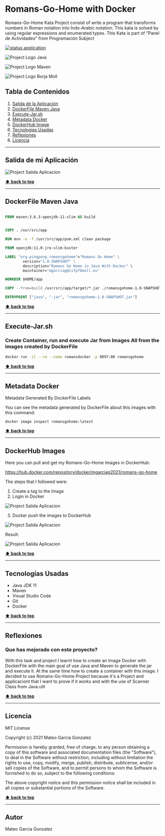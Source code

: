 # Romans-Go-Home with Docker
Romans-Go-Home Kata Project consist of write a program that transforms numbers in Roman notation into Indo-Arabic notation. This kata  is solved by using regular expressions and enumerated types. This Kata is part of "Panel de Actividades" from Programación Subject


[![status application](https://img.shields.io/badge/status-stable-brightgreen)](URL_Proyecto)

<!--Logos-->

![Project Logo Java](./doc/img/java.png)

![Project Logo Maven](./doc/img/apache_maven.png)

![Project Logo Borja Moll](./doc/img/logocifp.png)

## Tabla de Contenidos

1. [Salida de la Aplicación](#salidas-de-la-aplicacion)
1. [DockerFile Maven Java](#dockerfile-maven-java)
1. [Execute-Jar.sh](#execute-Jar.sh)
1. [Metadata Docker](#metadata-docker)
1. [DockerHub Image](#dockerhub-image)
1. [Tecnologías Usadas](#tecnologias-usadas)
1. [Reflexiones](#reflexiones)
1. [Licencia](#licencia)

---

## Salida de mi Aplicación
![Project Salida Aplicacion](./doc/salida_consola.JPG)

**[⬆ back to top](#tabla-de-contenidos)**


---

## DockerFile Maven Java


```DockerFile

FROM maven:3.6.3-openjdk-11-slim AS build


COPY . /usr/src/app

RUN mvn -e -f /usr/src/app/pom.xml clean package

FROM openjdk:11.0-jre-slim-buster

LABEL "org.pingpong.romansgohome"="Romans Go Home" \
        version="1.0-SNAPSHOT" \
        description="Romans Go Home in Java With Docker" \ 
        maintainer="mgarciag@cifpfbmoll.eu"

WORKDIR $HOME/app 

COPY --from=build /usr/src/app/target/*.jar ./romansgohome-1.0-SNAPSHOT.jar

ENTRYPOINT ["java", "-jar", "romansgohome-1.0-SNAPSHOT.jar"]
```

**[⬆ back to top](#tabla-de-contenidos)**


---

## Execute-Jar.sh
### Create Container, run and execute Jar from Images All from the images created by DockerFile

```execute-jar.sh
docker run -it --rm --name romansdocker -p 8097:80 romansgohome
```


**[⬆ back to top](#tabla-de-contenidos)**

---


## Metadata Docker
Metadata Generated By DockerFile Labels

You can see the metadata generated by DockerFile about this images with this command:

```
docker image inspect romansgohome:latest
```


**[⬆ back to top](#tabla-de-contenidos)**


---



## DockerHub Images


Here you can pull and get my Romans-Go-Home Images in DockerHub:

https://hub.docker.com/repository/docker/mgarciag2021/romans-go-home

The steps that I followed were:

1. Create a tag to the Image
2. Login in Docker

![Project Salida Aplicacion](./doc/tag-login-docker-romans.PNG)

3. Docker push the images to DockerHub

![Project Salida Aplicacion](./doc/docker-push-romans.PNG)

Result:


![Project Salida Aplicacion](./doc/dockerhub-romans.PNG)



**[⬆ back to top](#tabla-de-contenidos)**



---

## Tecnologías Usadas

- Java JDK 11
- Maven
- Visual Studio Code
- Git
- Docker


**[⬆ back to top](#tabla-de-contenidos)**


---

## Reflexiones

### Que has mejorado con este proyecto?
With this task and project I learnt how to create an Image Docker with DockerFile with the main goal of use Java and Maven to generate the jar and execute it. At the same time how to create a container with this image.
I decided to use Romans-Go-Home Project because it's a Project and applicaciont that I want to prove if it works and with the use of Scanner Class from Java.util

**[⬆ back to top](#tabla-de-contenidos)**


---



## Licencia

MIT License

Copyright (c) 2021 Mateo Garcia Gonzalez

Permission is hereby granted, free of charge, to any person obtaining a copy
of this software and associated documentation files (the "Software"), to deal
in the Software without restriction, including without limitation the rights
to use, copy, modify, merge, publish, distribute, sublicense, and/or sell
copies of the Software, and to permit persons to whom the Software is
furnished to do so, subject to the following conditions:

The above copyright notice and this permission notice shall be included in all
copies or substantial portions of the Software.


**[⬆ back to top](#tabla-de-contenidos)**

---


## Autor
Mateo Garcia Gonzalez